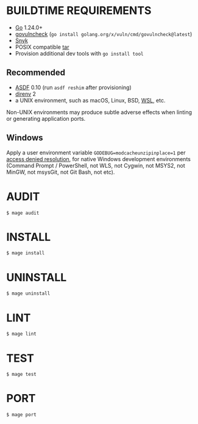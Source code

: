 # BUILDTIME REQUIREMENTS

* [Go](https://go.dev/) 1.24.0+
* [govulncheck](https://pkg.go.dev/golang.org/x/vuln/cmd/govulncheck) (`go install golang.org/x/vuln/cmd/govulncheck@latest`)
* [Snyk](https://snyk.io/)
* POSIX compatible [tar](https://pubs.opengroup.org/onlinepubs/7908799/xcu/tar.html)
* Provision additional dev tools with `go install tool`

## Recommended

* [ASDF](https://asdf-vm.com/) 0.10 (run `asdf reshim` after provisioning)
* [direnv](https://direnv.net/) 2
* a UNIX environment, such as macOS, Linux, BSD, [WSL](https://learn.microsoft.com/en-us/windows/wsl/), etc.

Non-UNIX environments may produce subtle adverse effects when linting or generating application ports.

## Windows

Apply a user environment variable `GODEBUG=modcacheunzipinplace=1` per [access denied resolution](https://github.com/golang/go/wiki/Modules/e93463d3e853031af84204dc5d3e2a9a710a7607#go-115), for native Windows development environments (Command Prompt / PowerShell, not WLS, not Cygwin, not MSYS2, not MinGW, not msysGit, not Git Bash, not etc).

# AUDIT

```console
$ mage audit
```

# INSTALL

```console
$ mage install
```

# UNINSTALL

```console
$ mage uninstall
```

# LINT

```console
$ mage lint
```

# TEST

```console
$ mage test
```

# PORT

```console
$ mage port
```
